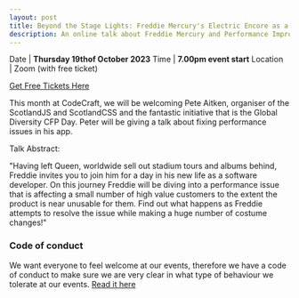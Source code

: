 ```yaml
---
layout: post
title: Beyond the Stage Lights: Freddie Mercury's Electric Encore as a Developer
description: An online talk about Freddie Mercury and Performance Improvements in your Apps!
---
```


Date | **Thursday 19thof October 2023**
Time | **7.00pm event start**
Location &nbsp; | Zoom (with free ticket)


[Get Free Tickets Here](https://www.eventbrite.co.uk/e/beyond-the-stage-lights-freddie-mercurys-electric-encore-as-a-developer-tickets-735311365087?aff=oddtdtcreator)

This month at CodeCraft, we will be welcoming Pete Aitken, organiser of the ScotlandJS and ScotlandCSS and the fantastic initiative that is the Global Diversity CFP Day.
Peter will be giving a talk about fixing performance issues in his app.  

Talk Abstract:

"Having left Queen, worldwide sell out stadium tours and albums behind, Freddie invites you to join him for a day in his new life as a software developer.
On this journey Freddie will be diving into a performance issue that is affecting a small number of high value customers to the extent the product is near unusable for them.
Find out what happens as Freddie attempts to resolve the issue while making a huge number of costume changes!"

### Code of conduct

We want everyone to feel welcome at our events, therefore we have a code of conduct to make sure we are very clear in what type of behaviour we tolerate at our events.
[Read it here](https://www.codecraftuk.org/code-of-conduct.html)
